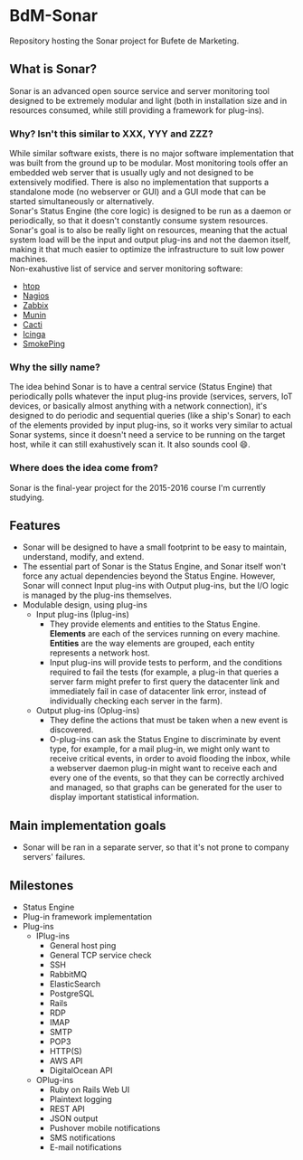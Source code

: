 BdM-Sonar
=========
Repository hosting the Sonar project for Bufete de Marketing.

## What is Sonar?
Sonar is an advanced open source service and server monitoring tool designed to be extremely modular and light (both in installation size and in resources consumed, while still providing a framework for plug-ins).

### Why? Isn't this similar to XXX, YYY and ZZZ?
While similar software exists, there is no major software implementation that was built from the ground up to be modular. Most monitoring tools offer an embedded web server that is usually ugly and not designed to be extensively modified. There is also no implementation that supports a standalone mode (no webserver or GUI) and a GUI mode that can be started simultaneously or alternatively.  
Sonar's Status Engine (the core logic) is designed to be run as a daemon or periodically, so that it doesn't constantly consume system resources.  
Sonar's goal is to also be really light on resources, meaning that the actual system load will be the input and output plug-ins and not the daemon itself, making it that much easier to optimize the infrastructure to suit low power machines.  
Non-exahustive list of service and server monitoring software:
- [htop](http://hisham.hm/htop/ "htop")
- [Nagios](https://www.nagios.com/solutions/linux-service-monitoring "Nagios")
- [Zabbix](http://www.zabbix.com/ "Zabbix")
- [Munin](http://munin-monitoring.org/ "Munin")
- [Cacti](http://www.cacti.net/ "Cacti")
- [Icinga](https://www.icinga.org "Icinga")
- [SmokePing](http://oss.oetiker.ch/smokeping/ "SmokePing")


### Why the silly name?
The idea behind Sonar is to have a central service (Status Engine) that periodically polls whatever the input plug-ins provide (services, servers, IoT devices, or basically almost anything with a network connection), it's designed to do periodic and sequential queries (like a ship's Sonar) to each of the elements provided by input plug-ins, so it works very similar to actual Sonar systems, since it doesn't need a service to be running on the target host, while it can still exahustively scan it. It also sounds cool :smile:.

### Where does the idea come from?
Sonar is the final-year project for the 2015-2016 course I'm currently studying.

## Features
- Sonar will be designed to have a small footprint to be easy to maintain, understand, modify, and extend.
- The essential part of Sonar is the Status Engine, and Sonar itself won't force any actual dependencies beyond the Status Engine. However, Sonar will connect Input plug-ins with Output plug-ins, but the I/O logic is managed by the plug-ins themselves.
- Modulable design, using plug-ins
  - Input plug-ins (Iplug-ins)
    - They provide elements and entities to the Status Engine. **Elements** are each of the services running on every machine. **Entities** are the way elements are grouped, each entity represents a network host.
    - Input plug-ins will provide tests to perform, and the conditions required to fail the tests (for example, a plug-in that queries a server farm might prefer to first query the datacenter link and immediately fail in case of datacenter link error, instead of individually checking each server in the farm).
  - Output plug-ins (Oplug-ins)
    - They define the actions that must be taken when a new event is discovered.
    - O-plug-ins can ask the Status Engine to discriminate by event type, for example, for a mail plug-in, we might only want to receive critical events, in order to avoid flooding the inbox, while a webserver daemon plug-in might want to receive each and every one of the events, so that they can be correctly archived and managed, so that graphs can be generated for the user to display important statistical information.

## Main implementation goals 
- Sonar will be ran in a separate server, so that it's not prone to company servers' failures.

## Milestones
- Status Engine
- Plug-in framework implementation
- Plug-ins
  - IPlug-ins
    - General host ping
    - General TCP service check
    - SSH
    - RabbitMQ
    - ElasticSearch
    - PostgreSQL
    - Rails
    - RDP
    - IMAP
    - SMTP
    - POP3
    - HTTP(S)
    - AWS API
    - DigitalOcean API
  - OPlug-ins
    - Ruby on Rails Web UI
    - Plaintext logging
    - REST API
    - JSON output
    - Pushover mobile notifications
    - SMS notifications
    - E-mail notifications